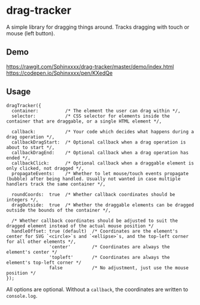 # drag-tracker

A simple library for dragging things around. Tracks dragging with touch or mouse (left button).

## Demo

https://rawgit.com/Sphinxxxx/drag-tracker/master/demo/index.html  
https://codepen.io/Sphinxxxx/pen/KXedQe

## Usage

    dragTracker({
      container:          /* The element the user can drag within */,
      selector:           /* CSS selector for elements inside the container that are draggable, or a single HTML element */,
      
      callback:           /* Your code which decides what happens during a drag operation */,
      callbackDragStart:  /* Optional callback when a drag operation is about to start */,
      callbackDragEnd:    /* Optional callback when a drag operation has ended */,
      callbackClick:      /* Optional callback when a draggable element is only clicked, not dragged */,
      propagateEvents:    /* Whether to let mouse/touch events propagate (bubble) after being handled. Usually not wanted in case multiple handlers track the same container */,
      
      roundCoords:  true  /* Whether callback coordinates should be integers */,
      dragOutside:  true  /* Whether the draggable elements can be dragged outside the bounds of the container */,

      /* Whether callback coordinates should be adjusted to suit the dragged element instead of the actual mouse position */
      handleOffset: true (default)  /* Coordinates are the element's center for SVG `<circle>`s and `<ellipse>`s, and the top-left corner for all other elements */,
                    'center'        /* Coordinates are always the element's center */
                    'topleft'       /* Coordinates are always the element's top-left corner */
                    false           /* No adjustment, just use the mouse position */
    });

All options are optional. Without a `callback`, the coordinates are written to `console.log`.
